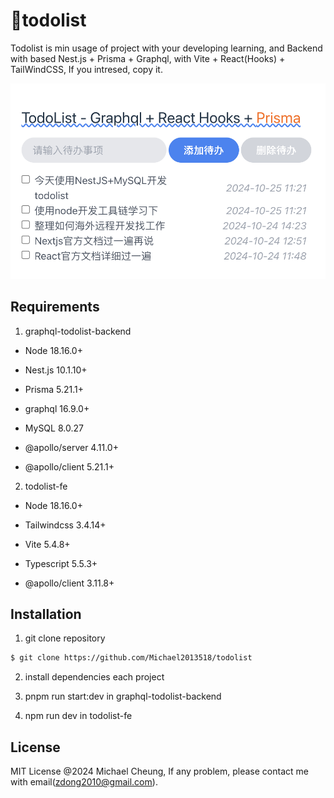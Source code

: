 # 🚀todolist
Todolist is min usage of project with your developing learning, and Backend with based Nest.js + Prisma + Graphql, with Vite + React(Hooks) + TailWindCSS, If you intresed, copy it.

![todolist-screenshot](./screenshot/todolist-screenshot.png)

##  Requirements
1. graphql-todolist-backend

- Node 18.16.0+

- Nest.js 10.1.10+

- Prisma 5.21.1+

- graphql 16.9.0+

- MySQL 8.0.27

- @apollo/server 4.11.0+

- @apollo/client 5.21.1+

2. todolist-fe

- Node 18.16.0+

- Tailwindcss 3.4.14+

- Vite 5.4.8+

- Typescript 5.5.3+

- @apollo/client 3.11.8+


## Installation
1. git clone repository

```bash
$ git clone https://github.com/Michael2013518/todolist

```

2. install dependencies each project

3. pnpm run start:dev in graphql-todolist-backend

4. npm run dev in todolist-fe

## License

MIT License @2024 Michael Cheung, If any problem, please contact me with email(zdong2010@gmail.com).


